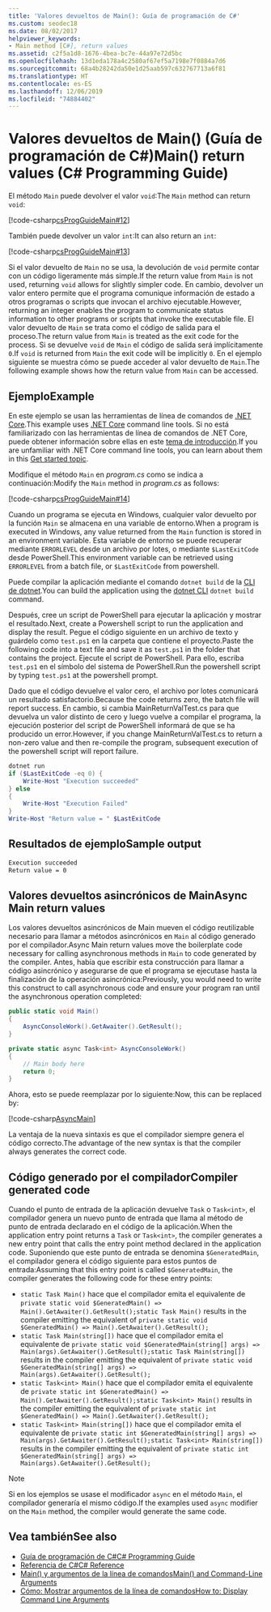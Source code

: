 ```yaml
---
title: 'Valores devueltos de Main(): Guía de programación de C#'
ms.custom: seodec18
ms.date: 08/02/2017
helpviewer_keywords:
- Main method [C#], return values
ms.assetid: c2f5a1d8-1676-4bea-bc7e-44a97e72d5bc
ms.openlocfilehash: 13d1eda178a4c2580af67ef5a7198e7f0884a7d6
ms.sourcegitcommit: 68a4b28242da50e1d25aab597c632767713a6f81
ms.translationtype: HT
ms.contentlocale: es-ES
ms.lasthandoff: 12/06/2019
ms.locfileid: "74884402"
---
```

# <a name="main-return-values-c-programming-guide"></a><span data-ttu-id="e36d4-102">Valores devueltos de Main() (Guía de programación de C#)</span><span class="sxs-lookup"><span data-stu-id="e36d4-102">Main() return values (C# Programming Guide)</span></span>

<span data-ttu-id="e36d4-103">El método `Main` puede devolver el valor `void`:</span><span class="sxs-lookup"><span data-stu-id="e36d4-103">The `Main` method can return `void`:</span></span>

 [!code-csharp[csProgGuideMain#12](~/samples/snippets/csharp/VS_Snippets_VBCSharp/csProgGuideMain/CS/Class3.cs#12)]

<span data-ttu-id="e36d4-104">También puede devolver un valor `int`:</span><span class="sxs-lookup"><span data-stu-id="e36d4-104">It can also return an `int`:</span></span>

 [!code-csharp[csProgGuideMain#13](~/samples/snippets/csharp/VS_Snippets_VBCSharp/csProgGuideMain/CS/Class3.cs#13)]

<span data-ttu-id="e36d4-105">Si el valor devuelto de `Main` no se usa, la devolución de `void` permite contar con un código ligeramente más simple.</span><span class="sxs-lookup"><span data-stu-id="e36d4-105">If the return value from `Main` is not used, returning `void` allows for slightly simpler code.</span></span> <span data-ttu-id="e36d4-106">En cambio, devolver un valor entero permite que el programa comunique información de estado a otros programas o scripts que invocan el archivo ejecutable.</span><span class="sxs-lookup"><span data-stu-id="e36d4-106">However, returning an integer enables the program to communicate status information to other programs or scripts that invoke the executable file.</span></span> <span data-ttu-id="e36d4-107">El valor devuelto de `Main` se trata como el código de salida para el proceso.</span><span class="sxs-lookup"><span data-stu-id="e36d4-107">The return value from `Main` is treated as the exit code for the process.</span></span> <span data-ttu-id="e36d4-108">Si se devuelve `void` de `Main` el código de salida será implícitamente `0`.</span><span class="sxs-lookup"><span data-stu-id="e36d4-108">If `void` is returned from `Main` the exit code will be implicitly `0`.</span></span> <span data-ttu-id="e36d4-109">En el ejemplo siguiente se muestra cómo se puede acceder al valor devuelto de `Main`.</span><span class="sxs-lookup"><span data-stu-id="e36d4-109">The following example shows how the return value from `Main` can be accessed.</span></span>

## <a name="example"></a><span data-ttu-id="e36d4-110">Ejemplo</span><span class="sxs-lookup"><span data-stu-id="e36d4-110">Example</span></span>

<span data-ttu-id="e36d4-111">En este ejemplo se usan las herramientas de línea de comandos de [.NET Core](../../../core/index.md).</span><span class="sxs-lookup"><span data-stu-id="e36d4-111">This example uses [.NET Core](../../../core/index.md) command line tools.</span></span> <span data-ttu-id="e36d4-112">Si no está familiarizado con las herramientas de línea de comandos de .NET Core, puede obtener información sobre ellas en este [tema de introducción](../../../core/tutorials/cli-create-console-app.md).</span><span class="sxs-lookup"><span data-stu-id="e36d4-112">If you are unfamiliar with .NET Core command line tools, you can learn about them in this [Get started topic](../../../core/tutorials/cli-create-console-app.md).</span></span>

<span data-ttu-id="e36d4-113">Modifique el método `Main` en *program.cs* como se indica a continuación:</span><span class="sxs-lookup"><span data-stu-id="e36d4-113">Modify the `Main` method in *program.cs* as follows:</span></span>

 [!code-csharp[csProgGuideMain#14](~/samples/snippets/csharp/VS_Snippets_VBCSharp/csProgGuideMain/CS/Class3.cs#14)]

<span data-ttu-id="e36d4-114">Cuando un programa se ejecuta en Windows, cualquier valor devuelto por la función `Main` se almacena en una variable de entorno.</span><span class="sxs-lookup"><span data-stu-id="e36d4-114">When a program is executed in Windows, any value returned from the `Main` function is stored in an environment variable.</span></span> <span data-ttu-id="e36d4-115">Esta variable de entorno se puede recuperar mediante `ERRORLEVEL` desde un archivo por lotes, o mediante `$LastExitCode` desde PowerShell.</span><span class="sxs-lookup"><span data-stu-id="e36d4-115">This environment variable can be retrieved using `ERRORLEVEL` from a batch file, or `$LastExitCode` from powershell.</span></span>

<span data-ttu-id="e36d4-116">Puede compilar la aplicación mediante el comando `dotnet build` de la [CLI de dotnet](../../../core/tools/dotnet.md).</span><span class="sxs-lookup"><span data-stu-id="e36d4-116">You can build the application using the [dotnet CLI](../../../core/tools/dotnet.md) `dotnet build` command.</span></span>

<span data-ttu-id="e36d4-117">Después, cree un script de PowerShell para ejecutar la aplicación y mostrar el resultado.</span><span class="sxs-lookup"><span data-stu-id="e36d4-117">Next, create a Powershell script to run the application and display the result.</span></span> <span data-ttu-id="e36d4-118">Pegue el código siguiente en un archivo de texto y guárdelo como `test.ps1` en la carpeta que contiene el proyecto.</span><span class="sxs-lookup"><span data-stu-id="e36d4-118">Paste the following code into a text file and save it as `test.ps1` in the folder that contains the project.</span></span> <span data-ttu-id="e36d4-119">Ejecute el script de PowerShell. Para ello, escriba `test.ps1` en el símbolo del sistema de PowerShell.</span><span class="sxs-lookup"><span data-stu-id="e36d4-119">Run the powershell script by typing `test.ps1` at the powershell prompt.</span></span>

<span data-ttu-id="e36d4-120">Dado que el código devuelve el valor cero, el archivo por lotes comunicará un resultado satisfactorio.</span><span class="sxs-lookup"><span data-stu-id="e36d4-120">Because the code returns zero, the batch file will report success.</span></span> <span data-ttu-id="e36d4-121">En cambio, si cambia MainReturnValTest.cs para que devuelva un valor distinto de cero y luego vuelve a compilar el programa, la ejecución posterior del script de PowerShell informará de que se ha producido un error.</span><span class="sxs-lookup"><span data-stu-id="e36d4-121">However, if you change MainReturnValTest.cs to return a non-zero value and then re-compile the program, subsequent execution of the powershell script will report failure.</span></span>

```powershell
dotnet run
if ($LastExitCode -eq 0) {
    Write-Host "Execution succeeded"
} else
{
    Write-Host "Execution Failed"
}
Write-Host "Return value = " $LastExitCode
```

## <a name="sample-output"></a><span data-ttu-id="e36d4-122">Resultados de ejemplo</span><span class="sxs-lookup"><span data-stu-id="e36d4-122">Sample output</span></span>

```txt
Execution succeeded
Return value = 0
```

## <a name="async-main-return-values"></a><span data-ttu-id="e36d4-123">Valores devueltos asincrónicos de Main</span><span class="sxs-lookup"><span data-stu-id="e36d4-123">Async Main return values</span></span>

<span data-ttu-id="e36d4-124">Los valores devueltos asincrónicos de Main mueven el código reutilizable necesario para llamar a métodos asincrónicos en `Main` al código generado por el compilador.</span><span class="sxs-lookup"><span data-stu-id="e36d4-124">Async Main return values move the boilerplate code necessary for calling asynchronous methods in `Main` to code generated by the compiler.</span></span> <span data-ttu-id="e36d4-125">Antes, había que escribir esta construcción para llamar a código asincrónico y asegurarse de que el programa se ejecutase hasta la finalización de la operación asincrónica:</span><span class="sxs-lookup"><span data-stu-id="e36d4-125">Previously, you would need to write this construct to call asynchronous code and ensure your program ran until the asynchronous operation completed:</span></span>

```csharp
public static void Main()
{
    AsyncConsoleWork().GetAwaiter().GetResult();
}

private static async Task<int> AsyncConsoleWork()
{
    // Main body here
    return 0;
}
```

<span data-ttu-id="e36d4-126">Ahora, esto se puede reemplazar por lo siguiente:</span><span class="sxs-lookup"><span data-stu-id="e36d4-126">Now, this can be replaced by:</span></span>

[!code-csharp[AsyncMain](../../../../samples/snippets/csharp/main-arguments/program.cs#AsyncMain)]

<span data-ttu-id="e36d4-127">La ventaja de la nueva sintaxis es que el compilador siempre genera el código correcto.</span><span class="sxs-lookup"><span data-stu-id="e36d4-127">The advantage of the new syntax is that the compiler always generates the correct code.</span></span>

## <a name="compiler-generated-code"></a><span data-ttu-id="e36d4-128">Código generado por el compilador</span><span class="sxs-lookup"><span data-stu-id="e36d4-128">Compiler generated code</span></span>

<span data-ttu-id="e36d4-129">Cuando el punto de entrada de la aplicación devuelve `Task` o `Task<int>`, el compilador genera un nuevo punto de entrada que llama al método de punto de entrada declarado en el código de la aplicación.</span><span class="sxs-lookup"><span data-stu-id="e36d4-129">When the application entry point returns a `Task` or `Task<int>`, the compiler generates a new entry point that calls the entry point method declared in the application code.</span></span> <span data-ttu-id="e36d4-130">Suponiendo que este punto de entrada se denomina `$GeneratedMain`, el compilador genera el código siguiente para estos puntos de entrada:</span><span class="sxs-lookup"><span data-stu-id="e36d4-130">Assuming that this entry point is called `$GeneratedMain`, the compiler generates the following code for these entry points:</span></span>

- <span data-ttu-id="e36d4-131">`static Task Main()` hace que el compilador emita el equivalente de `private static void $GeneratedMain() => Main().GetAwaiter().GetResult();`</span><span class="sxs-lookup"><span data-stu-id="e36d4-131">`static Task Main()` results in the compiler emitting the equivalent of `private static void $GeneratedMain() => Main().GetAwaiter().GetResult();`</span></span>
- <span data-ttu-id="e36d4-132">`static Task Main(string[])` hace que el compilador emita el equivalente de `private static void $GeneratedMain(string[] args) => Main(args).GetAwaiter().GetResult();`</span><span class="sxs-lookup"><span data-stu-id="e36d4-132">`static Task Main(string[])` results in the compiler emitting the equivalent of `private static void $GeneratedMain(string[] args) => Main(args).GetAwaiter().GetResult();`</span></span>
- <span data-ttu-id="e36d4-133">`static Task<int> Main()` hace que el compilador emita el equivalente de `private static int $GeneratedMain() => Main().GetAwaiter().GetResult();`</span><span class="sxs-lookup"><span data-stu-id="e36d4-133">`static Task<int> Main()` results in the compiler emitting the equivalent of `private static int $GeneratedMain() => Main().GetAwaiter().GetResult();`</span></span>
- <span data-ttu-id="e36d4-134">`static Task<int> Main(string[])` hace que el compilador emita el equivalente de `private static int $GeneratedMain(string[] args) => Main(args).GetAwaiter().GetResult();`</span><span class="sxs-lookup"><span data-stu-id="e36d4-134">`static Task<int> Main(string[])` results in the compiler emitting the equivalent of `private static int $GeneratedMain(string[] args) => Main(args).GetAwaiter().GetResult();`</span></span>

> [!NOTE]
><span data-ttu-id="e36d4-135">Si en los ejemplos se usase el modificador `async` en el método `Main`, el compilador generaría el mismo código.</span><span class="sxs-lookup"><span data-stu-id="e36d4-135">If the examples used `async` modifier on the `Main` method, the compiler would generate the same code.</span></span>

## <a name="see-also"></a><span data-ttu-id="e36d4-136">Vea también</span><span class="sxs-lookup"><span data-stu-id="e36d4-136">See also</span></span>

- [<span data-ttu-id="e36d4-137">Guía de programación de C#</span><span class="sxs-lookup"><span data-stu-id="e36d4-137">C# Programming Guide</span></span>](../index.md)
- [<span data-ttu-id="e36d4-138">Referencia de C#</span><span class="sxs-lookup"><span data-stu-id="e36d4-138">C# Reference</span></span>](../index.md)
- [<span data-ttu-id="e36d4-139">Main() y argumentos de la línea de comandos</span><span class="sxs-lookup"><span data-stu-id="e36d4-139">Main() and Command-Line Arguments</span></span>](index.md)
- [<span data-ttu-id="e36d4-140">Cómo: Mostrar argumentos de la línea de comandos</span><span class="sxs-lookup"><span data-stu-id="e36d4-140">How to: Display Command Line Arguments</span></span>](./how-to-display-command-line-arguments.md)
